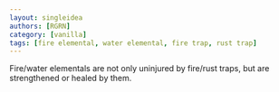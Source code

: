 ```yaml
---
layout: singleidea
authors: [RGRN]
category: [vanilla]
tags: [fire elemental, water elemental, fire trap, rust trap]
---
```

Fire/water elementals are not only uninjured by fire/rust traps, but are strengthened or healed by them.
